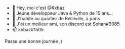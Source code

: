 - 👋 Hey, moi c'est @Kxbaz
- 👀 Jeune développeur Java & Python de 15 ans...
- 🌱 J'habite au quartier de Belleville, à paris
- 💞️ J'ai un meilleur ami, son discord est Sohan#3085
- 📫 kxbaz#1505

Passe une bonne journée ;)


